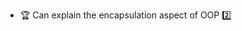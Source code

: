* <span id="outcome-objects-encapsulation-one">:trophy: Can explain the encapsulation aspect of OOP :two:</span>
